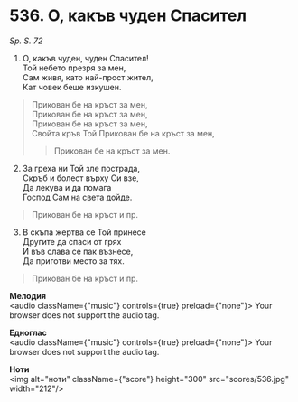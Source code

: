 # 536. О, какъв чуден Спасител  

*Sp. S. 72*  

1. О, какъв чуден, чуден Спасител!  
Той небето презря за мен,  
Сам живя, като най-прост жител,  
Кат човек беше изкушен.  

> Прикован бе на кръст за мен,  
> Прикован бе на кръст за мен,  
> Прикован бе на кръст за мен,  
> Свойта кръв Той
> Прикован бе на кръст за мен,  
>> Прикован бе на кръст за мен.  

2. За греха ни Той зле пострада,  
Скръб и болест върху Си взе,  
Да лекува и да помага  
Господ Сам на света дойде.  

> Прикован бе на кръст и пр.  

3. В скъпа жертва се Той принесе  
Другите да спаси от грях  
И във слава се пак възнесе,  
Да приготви место за тях.  

> Прикован бе на кръст и пр.  

__Мелодия__  
<audio className={"music"} controls={true} preload={"none"}><source src="mp3/536.mp3" type="audio/mpeg"/>
Your browser does not support the audio tag.
</audio>  

__Едноглас__  
<audio className={"music"} controls={true} preload={"none"}><source src="transp/536.mp3" type="audio/mpeg"/>
Your browser does not support the audio tag.
</audio>  

__Ноти__  
<img alt="ноти" className={"score"} height="300" src="scores/536.jpg" width="212"/>
